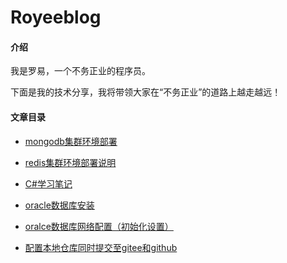 # Royeeblog

#### 介绍
我是罗易，一个不务正业的程序员。

下面是我的技术分享，我将带领大家在“不务正业”的道路上越走越远！

#### 文章目录
- [mongodb集群环境部署](mongodb/mongodb_cluster/MongoDB集群环境部署说明（docker版）.md)

- [redis集群环境部署说明](redis/redis集群环境部署.md)

- [C#学习笔记](Csharp/C#学习笔记.md)

- [oracle数据库安装](oracle/oracle安装.md)
- [oralce数据库网络配置（初始化设置）](oracle/oralce数据库网络配置（初始化设置）.md)

- [配置本地仓库同时提交至gitee和github](other/配置本地仓库同时提交至gitee和github.md)



